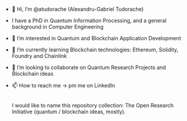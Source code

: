 - 👋 Hi, I’m @atudorache (Alexandru-Gabriel Tudorache)
- I have a PhD in Quantum Information Processing, and a general background in Computer Engineering
- 👀 I’m interested in Quantum and Blockchain Application Development
- 🌱 I’m currently learning Blockchain technologies: Ethereum, Solidity, Foundry and Chainlink
- 💞️ I’m looking to collaborate on Quantum Research Projects and Blockchain ideas
- 📫 How to reach me -> pm me on LinkedIn
  <br/><br/>
  
  I would like to name this repository collection: The Open Research Initiative (quantum / blockchain ideas, mostly).

<!---
atudorache/atudorache is a ✨ special ✨ repository because its `README.md` (this file) appears on your GitHub profile.
You can click the Preview link to take a look at your changes.
--->
